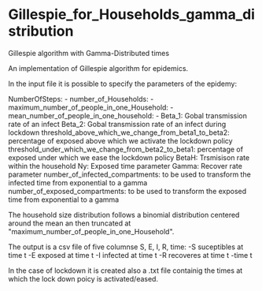 # Gillespie_for_Households_gamma_distribution
Gillespie algorithm with Gamma-Distributed times

An implementation of Gillespie algorithm for epidemics.

In the input file it is possible to specify the parameters of the epidemy:

NumberOfSteps: -
number_of_Households: -
maximum_number_of_people_in_one_Household: -
mean_number_of_people_in_one_household: -
Beta_1: Gobal transmission rate of an infect
Beta_2: Gobal transmission rate of an infect during lockdown
threshold_above_which_we_change_from_beta1_to_beta2: percentage of exposed above which we activate the lockdown policy
threshold_under_which_we_change_from_beta2_to_beta1: percentage of exposed under which we ease the lockdown policy
BetaH: Trsmisison rate within the household
Ny: Exposed time parameter
Gamma: Recover rate parameter
number_of_infected_compartments: to be used to transform the infected time from exponential to a gamma
number_of_exposed_compartments: to be used to transform the exposed time from exponential to a gamma

The household size distribution follows a binomial distribution centered around the mean an then truncated at "maximum_number_of_people_in_one_Household".

The output is a csv file of five columnse S, E, I, R, time:
-S suceptibles at time t
-E exposed at time t
-I infected at time t
-R recoveres at time t
-time t

In the case of lockdown it is created also a .txt file containig the times at which the lock down poicy is activated/eased.

